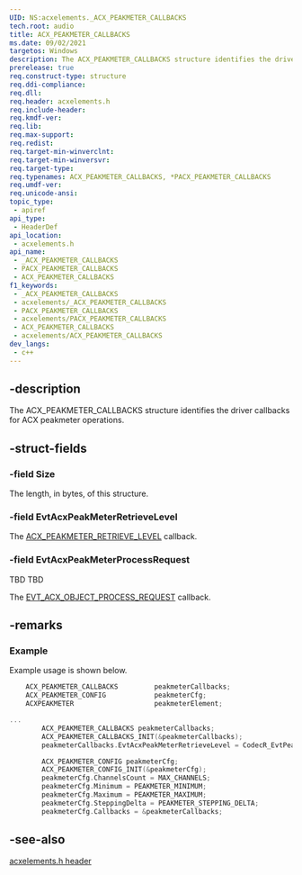 ```yaml
---
UID: NS:acxelements._ACX_PEAKMETER_CALLBACKS
tech.root: audio 
title: ACX_PEAKMETER_CALLBACKS
ms.date: 09/02/2021
targetos: Windows
description: The ACX_PEAKMETER_CALLBACKS structure identifies the driver callbacks for ACX peakmeter operations.
prerelease: true
req.construct-type: structure
req.ddi-compliance: 
req.dll: 
req.header: acxelements.h
req.include-header: 
req.kmdf-ver: 
req.lib: 
req.max-support: 
req.redist: 
req.target-min-winverclnt: 
req.target-min-winversvr: 
req.target-type: 
req.typenames: ACX_PEAKMETER_CALLBACKS, *PACX_PEAKMETER_CALLBACKS
req.umdf-ver: 
req.unicode-ansi: 
topic_type:
 - apiref
api_type:
 - HeaderDef
api_location:
 - acxelements.h
api_name:
 - _ACX_PEAKMETER_CALLBACKS
 - PACX_PEAKMETER_CALLBACKS
 - ACX_PEAKMETER_CALLBACKS
f1_keywords:
 - _ACX_PEAKMETER_CALLBACKS
 - acxelements/_ACX_PEAKMETER_CALLBACKS
 - PACX_PEAKMETER_CALLBACKS
 - acxelements/PACX_PEAKMETER_CALLBACKS
 - ACX_PEAKMETER_CALLBACKS
 - acxelements/ACX_PEAKMETER_CALLBACKS
dev_langs:
 - c++
---
```


## -description

The ACX_PEAKMETER_CALLBACKS structure identifies the driver callbacks for ACX peakmeter operations.

## -struct-fields

### -field Size

The length, in bytes, of this structure.

### -field EvtAcxPeakMeterRetrieveLevel

The [ACX_PEAKMETER_RETRIEVE_LEVEL](nc-acxelements-evt_acx_peakmeter_retrieve_level.md) callback.

### -field EvtAcxPeakMeterProcessRequest

TBD TBD 

The [EVT_ACX_OBJECT_PROCESS_REQUEST](/windows-hardware/drivers/ddi/acxrequest/acxrequest/nc-acxrequest-evt_acx_object_process_request.md) callback. 

## -remarks

### Example

Example usage is shown below.

```cpp
    ACX_PEAKMETER_CALLBACKS         peakmeterCallbacks;
    ACX_PEAKMETER_CONFIG            peakmeterCfg;
    ACXPEAKMETER                    peakmeterElement;

...
        ACX_PEAKMETER_CALLBACKS peakmeterCallbacks;
        ACX_PEAKMETER_CALLBACKS_INIT(&peakmeterCallbacks);
        peakmeterCallbacks.EvtAcxPeakMeterRetrieveLevel = CodecR_EvtPeakMeterRetrieveLevelCallback;

        ACX_PEAKMETER_CONFIG peakmeterCfg;
        ACX_PEAKMETER_CONFIG_INIT(&peakmeterCfg);
        peakmeterCfg.ChannelsCount = MAX_CHANNELS;
        peakmeterCfg.Minimum = PEAKMETER_MINIMUM;
        peakmeterCfg.Maximum = PEAKMETER_MAXIMUM;
        peakmeterCfg.SteppingDelta = PEAKMETER_STEPPING_DELTA;
        peakmeterCfg.Callbacks = &peakmeterCallbacks;
```

## -see-also

[acxelements.h header](index.md)

